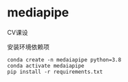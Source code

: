 # mediapipe
CV课设

安装环境依赖项
```shell
conda create -n medaiapipe python=3.8
conda activate medaiapipe
pip install -r requirements.txt
```